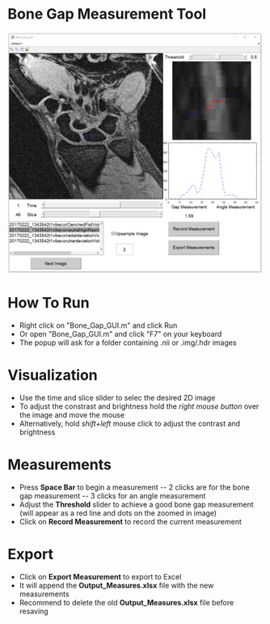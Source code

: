 # Bone Gap Measurement Tool

![GUI Layout](GUI_Layout.PNG)

# How To Run

  - Right click on "Bone_Gap_GUI.m" and click Run
  - Or open "Bone_Gap_GUI.m" and click "F7" on your keyboard
  - The popup will ask for a folder containing .nii or .img/.hdr images

# Visualization
- Use the time and slice slider to selec the desired 2D image
- To adjust the constrast and brightness hold the *right mouse button* over the image and move the mouse
- Alternatively, hold *shift+left* mouse click to adjust the contrast and brightness

# Measurements
  - Press **Space Bar** to begin a measurement
  -- 2 clicks are for the bone gap measurement
  -- 3 clicks for an angle measurement
- Adjust the **Threshold** slider to achieve a good bone gap measurement (will appear as a red line and dots on the zoomed in image)
- Click on **Record Measurement** to record the current measurement

# Export
  - Click on **Export Measurement** to export to Excel
  - It will append the **Output_Measures.xlsx** file with the new measurements
  - Recommend to delete the old **Output_Measures.xlsx** file before resaving


